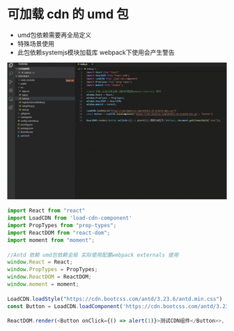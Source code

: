 # 可加载 cdn 的 umd 包
- umd包依赖需要再全局定义
- 特殊场景使用
- 此包依赖systemjs模块加载库 webpack下使用会产生警告

![avatar](GIF.gif)

```javascript
import React from "react"
import LoadCDN from 'load-cdn-component'
import PropTypes from "prop-types";
import ReactDOM from "react-dom";
import moment from "moment";

//Antd 依赖 umd包依赖全局 实际使用配置webpack externals 使用
window.React = React;
window.PropTypes = PropTypes;
window.ReactDOM = ReactDOM;
window.moment = moment;

LoadCDN.loadStyle("https://cdn.bootcss.com/antd/3.23.6/antd.min.css")
const Button = LoadCDN.loadComponent('https://cdn.bootcss.com/antd/3.23.6/antd.min.js', 'Button')

ReactDOM.render(<Button onClick={() => alert(1)}>测试CDN组件</Button>>, document.getElementById("root"));

```

